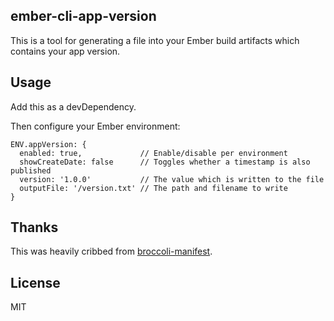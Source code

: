 ## ember-cli-app-version

This is a tool for generating a file into your Ember build artifacts which contains your app version.

## Usage

Add this as a devDependency.

Then configure your Ember environment:

```
ENV.appVersion: {
  enabled: true,             // Enable/disable per environment
  showCreateDate: false      // Toggles whether a timestamp is also published
  version: '1.0.0'           // The value which is written to the file
  outputFile: '/version.txt' // The path and filename to write
}
```

## Thanks

This was heavily cribbed from [broccoli-manifest](https://github.com/racido/broccoli-manifest).

## License

MIT
